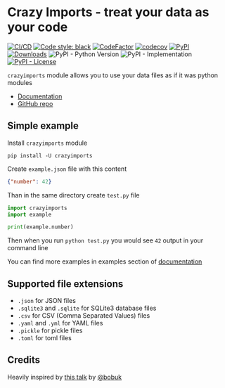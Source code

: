# Crazy Imports - treat your data as your code

[![CI/CD](https://github.com/mishankov/crazy-imports/workflows/CI/CD/badge.svg)](https://github.com/mishankov/crazy-imports/actions?query=workflow:CI/CD)
[![Code style: black](https://img.shields.io/badge/code%20style-black-black)](https://github.com/mishankov/crazy-imports/actions?query=workflow:CI/CD)
[![CodeFactor](https://www.codefactor.io/repository/github/mishankov/crazy-imports/badge)](https://www.codefactor.io/repository/github/mishankov/crazy-imports)
[![codecov](https://codecov.io/gh/mishankov/crazy-imports/branch/main/graph/badge.svg?token=60BHUE496H)](https://codecov.io/gh/mishankov/crazy-imports)
[![PyPI](https://img.shields.io/pypi/v/crazyimports)](https://pypi.org/project/crazyimports/)
[![Downloads](https://pepy.tech/badge/crazyimports)](https://pepy.tech/project/crazyimports)
![PyPI - Python Version](https://img.shields.io/pypi/pyversions/crazyimports)
![PyPI - Implementation](https://img.shields.io/pypi/implementation/crazyimports)
[![PyPI - License](https://img.shields.io/pypi/l/crazyimports)](https://github.com/mishankov/crazy-imports/blob/main/LICENSE)

`crazyimports` module allows you to use your data files as if it was python modules

- [Documentation](https://mishankov.github.io/crazy-imports/)
- [GitHub repo](https://github.com/mishankov/crazy-imports)

## Simple example

Install `crazyimports` module

`pip install -U crazyimports`

Create `example.json` file with this content

```json
{"number": 42}
```

 Than in the same directory create `test.py` file

```python
import crazyimports
import example

print(example.number)
```

Then when you run `python test.py` you would see `42` output in your command line

You can find more examples in examples section of [documentation](https://mishankov.github.io/crazy-imports/)

## Supported file extensions

- `.json` for JSON files
- `.sqlite3` and `.sqlite` for SQLite3 database files
- `.csv` for CSV (Comma Separated Values) files
- `.yaml` and `.yml` for YAML files
- `.pickle` for pickle files
- `.toml` for toml files

## Credits

Heavily inspired by [this talk](https://youtu.be/CWZVNgStgbI) by [@bobuk](https://github.com/bobuk)
